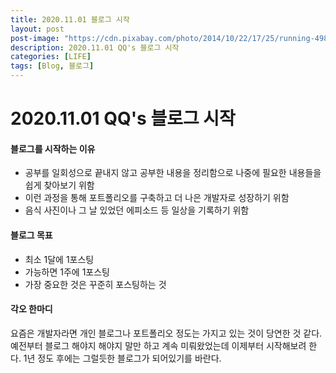 ```yaml
---
title: 2020.11.01 블로그 시작
layout: post
post-image: "https://cdn.pixabay.com/photo/2014/10/22/17/25/running-498257_960_720.jpg"
description: 2020.11.01 QQ's 블로그 시작
categories: [LIFE]
tags: [Blog, 블로그]
---
```


# 2020.11.01 QQ's 블로그 시작



#### 블로그를 시작하는 이유
- 공부를 일회성으로 끝내지 않고 공부한 내용을 정리함으로 나중에 필요한 내용들을 쉽게 찾아보기 위함
- 이런 과정을 통해 포트폴리오를 구축하고 더 나은 개발자로 성장하기 위함
- 음식 사진이나 그 날 있었던 에피소드 등 일상을 기록하기 위함



#### 블로그 목표
- 최소 1달에 1포스팅
- 가능하면 1주에 1포스팅
- 가장 중요한 것은 꾸준히 포스팅하는 것



#### 각오 한마디

요즘은 개발자라면 개인 블로그나 포트폴리오 정도는 가지고 있는 것이 당연한 것 같다. 예전부터 블로그 해야지 해야지 말만 하고 계속 미뤄왔었는데 이제부터 시작해보려 한다. 1년 정도 후에는 그럴듯한 블로그가 되어있기를 바란다.
